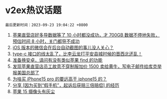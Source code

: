 # v2ex热议话题

`最后更新时间：2023-09-23 19:04:22 +0800`

1. [苹果直营店好多导数据等了 10 小时都没成功，才 700GB 数据不停地失败，预估时间 8 小时，关门都导不成功](https://www.v2ex.com/t/976305)
1. [iOS 版本的微信会在后台自动截图的事儿没人关心？](https://www.v2ex.com/t/976391)
1. [type-c 接口的线太乱了，比李云龙打平安县城时候的晋西北还乱！](https://www.v2ex.com/t/976315)
1. [准备换安卓，请问有没有类似苹果 find 的功能](https://www.v2ex.com/t/976422)
1. [发现苹果直营店员工故意不穿制服加价 1500 卖给黄牛，写电子邮件给库克举报美国总部了](https://www.v2ex.com/t/976310)
1. [为啥买 iPhone15 pro 的要远高于 iphone15 的？](https://www.v2ex.com/t/976453)
1. [分享 [因为买到“假手机”，起诉后获赔三倍赔偿] 的经历](https://www.v2ex.com/t/976456)
1. [苹果 15 摄像头有灰尘](https://www.v2ex.com/t/976326)


